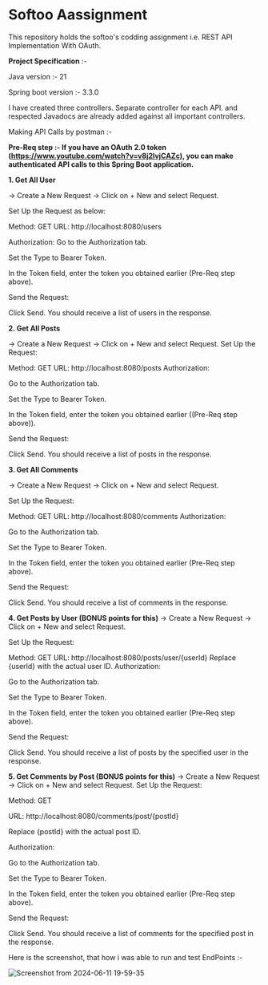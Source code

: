 # Softoo Aassignment

This repository holds the softoo's codding assignment i.e. REST API Implementation With OAuth.


**Project Specification** :- 

Java version  :- 21

Spring boot version :- 3.3.0

I have created three controllers. Separate controller for each API. and respected Javadocs are already added against all important controllers. 

Making API Calls by postman :- 

**Pre-Req step :- If you have an OAuth 2.0 token  (https://www.youtube.com/watch?v=v8j2lvjCAZc), you can make authenticated API calls to this Spring Boot application.**

**1. Get All User**

   -> Create a New Request  -> Click on + New and select Request.

Set Up the Request as below:

Method: GET
URL: http://localhost:8080/users

Authorization:
Go to the Authorization tab.

Set the Type to Bearer Token.

In the Token field, enter the token you obtained earlier (Pre-Req step above).


Send the Request:

Click Send.
You should receive a list of users in the response.




**2. Get All Posts**

   -> Create a New Request  -> Click on + New and select Request.
Set Up the Request:

Method: GET
URL: http://localhost:8080/posts
Authorization:

Go to the Authorization tab.

Set the Type to Bearer Token.

In the Token field, enter the token you obtained earlier ((Pre-Req step above)).


Send the Request:

Click Send.
You should receive a list of posts in the response.




**3. Get All Comments**

   -> Create a New Request  -> Click on + New and select Request.
   
Set Up the Request:

Method: GET
URL: http://localhost:8080/comments
Authorization:

Go to the Authorization tab.

Set the Type to Bearer Token.

In the Token field, enter the token you obtained earlier (Pre-Req step above).


Send the Request:

Click Send.
You should receive a list of comments in the response.




**4. Get Posts by User (BONUS points for this)**
  -> Create a New Request  -> Click on + New and select Request.
  
Set Up the Request:

Method: GET
URL: http://localhost:8080/posts/user/{userId}
Replace {userId} with the actual user ID.
Authorization:

Go to the Authorization tab.

Set the Type to Bearer Token.

In the Token field, enter the token you obtained earlier (Pre-Req step above).


Send the Request:

Click Send.
You should receive a list of posts by the specified user in the response.



**5. Get Comments by Post (BONUS points for this)**
  -> Create a New Request  -> Click on + New and select Request.
Set Up the Request:

Method: GET

URL: http://localhost:8080/comments/post/{postId}

Replace {postId} with the actual post ID.

Authorization:

Go to the Authorization tab.

Set the Type to Bearer Token.

In the Token field, enter the token you obtained earlier (Pre-Req step above).

Send the Request:

Click Send.
You should receive a list of comments for the specified post in the response.


Here is the screenshot, that how i was able to run and test EndPoints :- 

![Screenshot from 2024-06-11 19-59-35](https://github.com/KashifUrRehman88/softoo-assignment/assets/92730587/f464d5ed-3729-4d4a-9539-62f5d92c01db)
